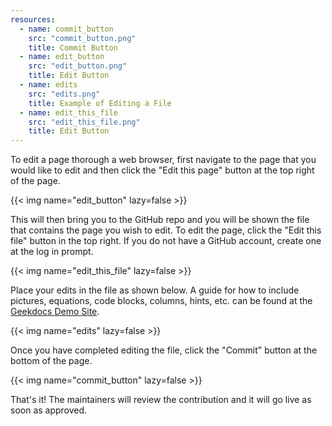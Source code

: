 ```yaml
---
resources:
  - name: commit_button
    src: "commit_button.png"
    title: Commit Button
  - name: edit_button
    src: "edit_button.png"
    title: Edit Button
  - name: edits
    src: "edits.png"
    title: Example of Editing a File
  - name: edit_this_file
    src: "edit_this_file.png"
    title: Edit Button
---
```


To edit a page thorough a web browser, first navigate to the page that you would like to edit and
then click the "Edit this page" button at the top right of the page.

{{< img name="edit_button" lazy=false >}}

This will then bring you to the GitHub repo and you will be shown the file that contains the page
you wish to edit. To edit the page, click the "Edit this file" button in the top right. If you do not have a GitHub account, create one at the log in prompt.

{{< img name="edit_this_file" lazy=false >}}

Place your edits in the file as shown below. A guide for how to include pictures, equations, code blocks,
columns, hints, etc. can be found at the [Geekdocs Demo Site](https://geekdocs.de/usage/getting-started/).

{{< img name="edits" lazy=false >}}

Once you have completed editing the file, click the "Commit" button at the bottom of the page.

{{< img name="commit_button" lazy=false >}}

That's it! The maintainers will review the contribution and it will go live as
soon as approved.
